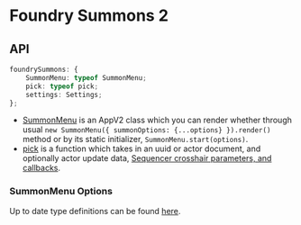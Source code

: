 # Foundry Summons 2

## API

```ts
foundrySummons: {
	SummonMenu: typeof SummonMenu;
	pick: typeof pick;
	settings: Settings;
};
```

- [SummonMenu](https://github.com/MrVauxs/foundry-summons-2/blob/main/src/module/SummonMenu/index.ts) is an AppV2 class which you can render whether through usual `new SummonMenu({ summonOptions: {...options} }).render()` method or by its static initializer, `SummonMenu.start(options)`.
- [pick](https://github.com/MrVauxs/foundry-summons-2/blob/main/src/module/SummonFunc/index.ts) is a function which takes in an uuid or actor document, and optionally actor update data, [Sequencer crosshair parameters, and callbacks](https://fantasycomputer.works/FoundryVTT-Sequencer/#/crosshair).

### SummonMenu Options
Up to date type definitions can be found [here](https://github.com/MrVauxs/foundry-summons-2/blob/main/src/module/SummonMenu/index.ts#L7).
